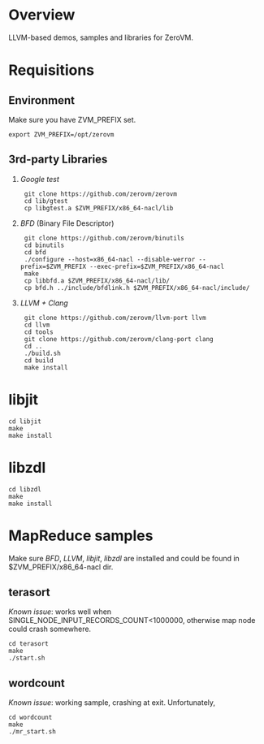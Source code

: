 # Overview

LLVM-based demos, samples and libraries for ZeroVM.

# Requisitions

## Environment

Make sure you have ZVM_PREFIX set.

    export ZVM_PREFIX=/opt/zerovm

## 3rd-party Libraries

1. *Google test*

        git clone https://github.com/zerovm/zerovm
        cd lib/gtest
        cp libgtest.a $ZVM_PREFIX/x86_64-nacl/lib

2. *BFD* (Binary File Descriptor)

        git clone https://github.com/zerovm/binutils
        cd binutils
        cd bfd
        ./configure --host=x86_64-nacl --disable-werror --prefix=$ZVM_PREFIX --exec-prefix=$ZVM_PREFIX/x86_64-nacl
        make
        cp libbfd.a $ZVM_PREFIX/x86_64-nacl/lib/
        cp bfd.h ../include/bfdlink.h $ZVM_PREFIX/x86_64-nacl/include/ 

3. *LLVM + Clang*

        git clone https://github.com/zerovm/llvm-port llvm
        cd llvm
        cd tools
        git clone https://github.com/zerovm/clang-port clang
        cd ..
        ./build.sh
        cd build
        make install

# libjit

    cd libjit
    make
    make install

# libzdl

    cd libzdl
    make
    make install

# MapReduce samples

Make sure _BFD_, _LLVM_, _libjit_, _libzdl_ are installed and could be found
in $ZVM\_PREFIX/x86\_64-nacl dir.

## terasort

*Known issue*: works well when SINGLE_NODE_INPUT_RECORDS_COUNT<1000000, otherwise map node could crash somewhere.

    cd terasort
    make
    ./start.sh

## wordcount

*Known issue*: working sample, crashing at exit. Unfortunately,

    cd wordcount
    make
    ./mr_start.sh




